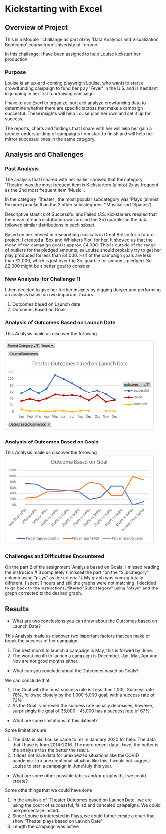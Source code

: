 # Kickstarting with Excel

## Overview of Project
This is a Module 1 challange as part of my 'Data Analytics and Visualization Bootcamp' course from Univeristy of Toronto.

In this challange, I have been assigned to help Louise kickstart her production.

### Purpose
Louise is an up-and-coming playwrigth Louise, who wants to start a crowdfunding campaign to fund her play 'Fever' in the U.S. and is hestitant in jumping in her first fundraising campaign. 

I have to use Excel to organize, sort and analyze crowfunding data to determine whether there are specific factoss that make a campaign succesful. These insights will help Louise plan her own and set it up for success. 

The reports, charts and findings that I share with her will help her gain a greater understanding of campaigns from start to finish and will help her mirror successul ones in the same category. 
## Analysis and Challenges

### Past Analysis 
The analysis that I shared with her earlier showed that the category 'Theatre' was the most frequent item in Kickstarters (almost 2x as frequent as the 2nd most frequent item 'Music'). 

In the category 'Theater', the most popular subcategory was 'Plays (almost 9x more popular than the 2 other subcategories ''Muscial and 'Spaces'). 

Descriptive stastics of Successful and Failed U.S. kickstarters reealed that the mean of each distribution was around the 3rd quartile, so the data followed similar distributions in each subset. 

Based on her interest in researching musicals in Great Britain for a future project, I created a 'Box and Whiskers Plot' for her. It showed us that the mean of the campaign goal is approx. £4,000. This is outside of the range of outliers for the pledged amounts, so Louise should probably try to get her play produced for less than £4,000. Half of the campaign goals are less than £2,000, which is just over the 3rd quartile for amounts pledged. So £2,000 might be a better goal to consider.

### New Analysis (for Challange 1)
I then decided to give her further insignts by digging deeper and performing an analysis based on two important factors
1) Outcomes based on Launch date 
2) Outcomes Based on Goals. 

### Analysis of Outcomes Based on Launch Date
This Analysis made us discover the following

![Outcomes_based_on_Launch_Date](./resources/Theater_Outcomes_vs_Launch.png)

### Analysis of Outcomes Based on Goals
This Analysis made us discover the following
![Outcomes_based_on_Launch_Date](./resources/Outcomes_vs_Goals.png)


### Challenges and Difficulties Encountered

On the part 2 of the assignment 'Analysis based on Goals'. I missed reading the instrucion # 3 completely (I missed the part "on the “Subcategory” column using “plays” as the criteria."). My graph was coming totally different. I spent 3 hours and still the graphs were not matching. I decided to go back to the instructions, filtered "Subcategory" using "plays" and the graph corrected to the desired graph.

## Results

- What are two conclusions you can draw about the Outcomes based on Launch Date?

This Analysis made us discover two important factors that can make or break the success of her campaign.
1) The best month to launch a campaign is May, this is follwed by June.
2) The worst month to launch a campaign is December. Jan, Mar, Apr and Nov are not good months either.

- What can you conclude about the Outcomes based on Goals?

We can conclude that
1) The Goal with the most success rate is Less than 1,000: Success rate 76%, followed closely by the 1,000-5,000 goal, with a success rate of 73%
2) As the Goal is incresed the success rate usually decreases, however, surprisingly the goal of 35,000 - 45,000 has a success rate of 67%

- What are some limitations of this dataset?

Some limitations are
1) The data is old. Louise came to me in January 2020 for help. The data that I have is from 2014-2016. The more recent data I have, the better is the analysis thus the better the result.
2) It does not have data for unexpected situations like the COVID pandemic. In a unexceptional situation like this, I would not suggest Louise to start a campaign in June/July this year.

- What are some other possible tables and/or graphs that we could create?

Some othe things that we could have done

1) In the analysis of 'Theater Outcomes based on Launch Date', we are using the count of successful, failed and canceled campaigns. We could use percentage insted. 
2) Since Louise is interested in Plays, we could futher create a chart that show 'Theater plays based on Launch Date'
3) Length the campaign was active

